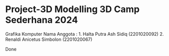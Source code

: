# Project-3D Modelling 3D Camp Sederhana 2024

Grafika Komputer
Nama Anggota : 1. Halta Putra Ash Sidiq (2201020092)
               2. Renaldi Anicetus Simbolon (2201020067)

Done
